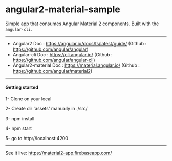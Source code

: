 # angular2-material-sample
Simple app that consumes Angular Material 2 components. Built with the `angular-cli`.


----------


 * Angular2 Doc : https://angular.io/docs/ts/latest/guide/ (Github : https://github.com/angular/angular)
 * Angular-cli Doc : https://cli.angular.io/ (Github : https://github.com/angular/angular-cli)
 * Angular2-material Doc : https://material.angular.io/ (Github : https://github.com/angular/material2)


----------
#### Getting started

1- Clone on your local

2- Create dir 'assets' manually in ./src/

3- npm install

4- npm start

5- go to http://localhost:4200


----------


See it live: https://material2-app.firebaseapp.com/
